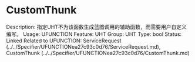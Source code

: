 # CustomThunk

Description: 指定UHT不为该函数生成蓝图调用的辅助函数，而需要用户自定义编写。
Usage: UFUNCTION
Feature: UHT
Group: UHT
Type: bool
Status: Linked
Related to UFUNCTION: ServiceRequest (../../Specifier/UFUNCTIONea27c93c0d76/ServiceRequest.md), CustomThunk (../../Specifier/UFUNCTIONea27c93c0d76/CustomThunk.md)